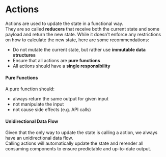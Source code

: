 # Actions

Actions are used to update the state in a functional way.<br>
They are so called **reducers** that receive both the current state and some payload and return the new state. While it doesn't enforce any restrictions on how to calculate the new state, here are some recommendations:

* Do not mutate the current state, but rather use **immutable data structures**
* Ensure that all actions are **pure functions**
* All actions should have a **single responsibility**
  
#### Pure Functions

A pure function should:
  * always return the same output for given input
  * not manipulate the input
  * not cause side effects (e.g. API calls)

#### Unidirectional Data Flow
Given that the only way to update the state is calling a action, we always have an unidirectional data flow.<br>
Calling actions will automatically update the state and rerender all consuming components to ensure predictable and up-to-date output.
